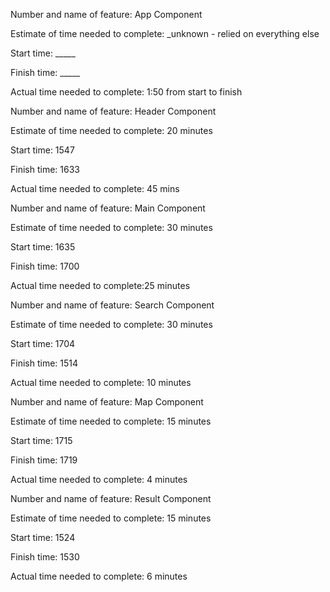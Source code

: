 Number and name of feature: App Component

Estimate of time needed to complete: _unknown - relied on everything else

Start time: _____

Finish time: _____

Actual time needed to complete: 1:50 from start to finish


Number and name of feature: Header Component

Estimate of time needed to complete: 20 minutes

Start time: 1547

Finish time: 1633

Actual time needed to complete: 45 mins


Number and name of feature: Main Component

Estimate of time needed to complete: 30 minutes

Start time: 1635

Finish time: 1700

Actual time needed to complete:25 minutes


Number and name of feature: Search Component

Estimate of time needed to complete: 30 minutes

Start time: 1704

Finish time: 1514

Actual time needed to complete: 10 minutes


Number and name of feature: Map Component

Estimate of time needed to complete: 15 minutes

Start time: 1715

Finish time: 1719

Actual time needed to complete: 4 minutes


Number and name of feature: Result Component

Estimate of time needed to complete: 15 minutes

Start time: 1524

Finish time: 1530

Actual time needed to complete: 6 minutes